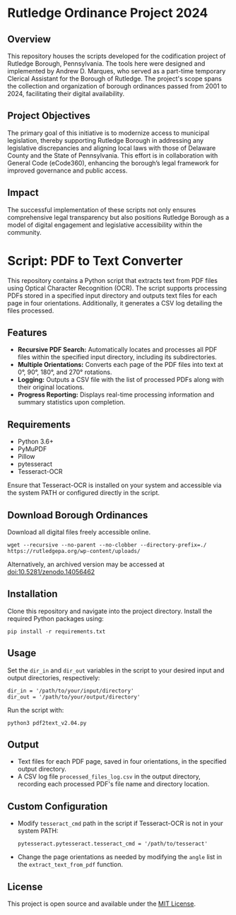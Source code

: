 # Rutledge Ordinance Project 2024
## Overview
This repository houses the scripts developed for the codification project of Rutledge Borough, Pennsylvania. The tools here were designed and implemented by Andrew D. Marques, who served as a part-time temporary Clerical Assistant for the Borough of Rutledge. The project's scope spans the collection and organization of borough ordinances passed from 2001 to 2024, facilitating their digital availability.
## Project Objectives
The primary goal of this initiative is to modernize access to municipal legislation, thereby supporting Rutledge Borough in addressing any legislative discrepancies and aligning local laws with those of Delaware County and the State of Pennsylvania. This effort is in collaboration with General Code (eCode360), enhancing the borough’s legal framework for improved governance and public access.
## Impact
The successful implementation of these scripts not only ensures comprehensive legal transparency but also positions Rutledge Borough as a model of digital engagement and legislative accessibility within the community.

# Script: PDF to Text Converter

This repository contains a Python script that extracts text from PDF files using Optical Character Recognition (OCR). The script supports processing PDFs stored in a specified input directory and outputs text files for each page in four orientations. Additionally, it generates a CSV log detailing the files processed.

## Features

- **Recursive PDF Search:** Automatically locates and processes all PDF files within the specified input directory, including its subdirectories.
- **Multiple Orientations:** Converts each page of the PDF files into text at 0°, 90°, 180°, and 270° rotations.
- **Logging:** Outputs a CSV file with the list of processed PDFs along with their original locations.
- **Progress Reporting:** Displays real-time processing information and summary statistics upon completion.

## Requirements

- Python 3.6+
- PyMuPDF
- Pillow
- pytesseract
- Tesseract-OCR

Ensure that Tesseract-OCR is installed on your system and accessible via the system PATH or configured directly in the script.

## Download Borough Ordinances

Download all digital files freely accessible online. 

```
wget --recursive --no-parent --no-clobber --directory-prefix=./ https://rutledgepa.org/wp-content/uploads/
```
Alternatively, an archived version may be accessed at [doi:10.5281/zenodo.14056462](https://zenodo.org/records/14056462)

## Installation

Clone this repository and navigate into the project directory. Install the required Python packages using:

```
pip install -r requirements.txt
```

## Usage

Set the `dir_in` and `dir_out` variables in the script to your desired input and output directories, respectively:

```
dir_in = '/path/to/your/input/directory'
dir_out = '/path/to/your/output/directory'
```

Run the script with:

```
python3 pdf2text_v2.04.py
```

## Output

- Text files for each PDF page, saved in four orientations, in the specified output directory.
- A CSV log file `processed_files_log.csv` in the output directory, recording each processed PDF's file name and directory location.

## Custom Configuration

- Modify `tesseract_cmd` path in the script if Tesseract-OCR is not in your system PATH:
  ```
  pytesseract.pytesseract.tesseract_cmd = '/path/to/tesseract'
  ```

- Change the page orientations as needed by modifying the `angle` list in the `extract_text_from_pdf` function.

## License

This project is open source and available under the [MIT License](LICENSE).

